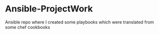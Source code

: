 Ansible-ProjectWork
===================

Ansible repo where I created some playbooks which were translated from some chef cookbooks 

